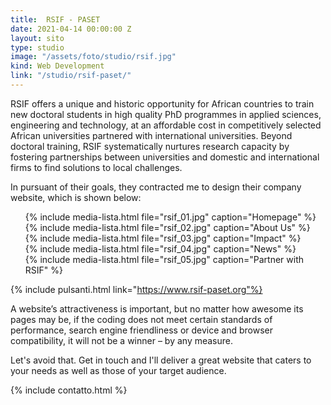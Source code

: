 ```yaml
---
title:  RSIF - PASET
date: 2021-04-14 00:00:00 Z
layout: sito
type: studio
image: "/assets/foto/studio/rsif.jpg"
kind: Web Development
link: "/studio/rsif-paset/"
---
```

RSIF offers a unique and historic opportunity for African countries to train new doctoral students in high quality PhD programmes in applied sciences, engineering and technology, at an affordable cost in competitively selected African universities partnered with international universities. Beyond doctoral training, RSIF systematically nurtures research capacity by fostering partnerships between universities and domestic and international firms to find solutions to local challenges.

In pursuant of their goals, they contracted me to design their company website, which is shown below:

<div class="media logos">
<ul>
{% include media-lista.html file="rsif_01.jpg" caption="Homepage" %}
<div class="break"></div>
{% include media-lista.html file="rsif_02.jpg" caption="About Us" %}
<div class="break"></div>
{% include media-lista.html file="rsif_03.jpg" caption="Impact" %}
<div class="break"></div>
{% include media-lista.html file="rsif_04.jpg" caption="News" %}
<div class="break"></div>
{% include media-lista.html file="rsif_05.jpg" caption="Partner with RSIF" %}
<div class="break"></div>
</ul>
</div>

{% include pulsanti.html link="https://www.rsif-paset.org"%}

A website’s attractiveness is important, but no matter how awesome its pages may be, if the coding does not meet certain standards of performance, search engine friendliness or device and browser compatibility, it will not be a winner – by any measure.

Let's avoid that. Get in touch and I'll deliver a great website that caters to your needs as well as those of your target audience.

{% include contatto.html %}